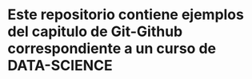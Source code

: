 # Este repositorio contiene ejemplos del capitulo de Git-Github correspondiente a un curso de DATA-SCIENCE

